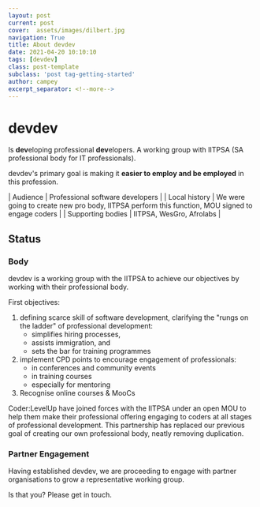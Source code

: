 ```yaml
---
layout: post
current: post
cover:  assets/images/dilbert.jpg
navigation: True
title: About devdev
date: 2021-04-20 10:10:10
tags: [devdev]
class: post-template
subclass: 'post tag-getting-started'
author: campey
excerpt_separator: <!--more-->
---
```


# devdev
Is **dev**eloping professional **dev**elopers. A working group with IITPSA (SA professional body for IT professionals). 

devdev's primary goal is making it **easier to employ and be employed** in this profession.

<!--more-->

| Audience | Professional software developers |
| Local history | We were going to create new pro body, IITPSA perform this function, MOU signed to engage coders |
| Supporting bodies | IITPSA, WesGro, Afrolabs |

## Status

### Body

devdev is a working group with the IITPSA to achieve our objectives by working with their professional body.

First objectives:
1. defining scarce skill of software development, clarifying the "rungs on the ladder" of professional development:
    - simplifies hiring processes,
    - assists immigration, and
    - sets the bar for training programmes
2. implement CPD points to encourage engagement of professionals: 
    - in conferences and community events
    - in training courses
    - especially for mentoring
3. Recognise online courses & MooCs

Coder:LevelUp have joined forces with the IITPSA under an open MOU to help them make their professional offering engaging to coders at all stages of professional development. This partnership has replaced our previous goal of creating our own professional body, neatly removing duplication.

### Partner Engagement

Having established devdev, we are proceeding to engage with partner organisations to grow a representative working group.

Is that you? Please get in touch.
